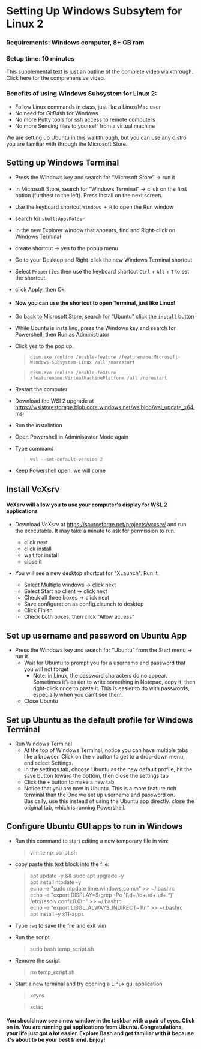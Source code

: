 # Setting Up Windows Subsytem for Linux 2

### Requirements: Windows computer, 8+ GB ram
### Setup time: 10 minutes

This supplemental text is just an outline of the complete video walkthrough. Click here for the comprehensive video.

### Benefits of using Windows Subsystem for Linux 2:

- Follow Linux commands in class, just like a Linux/Mac user
- No need for GitBash for Windows
- No more Putty tools for ssh access to remote computers
- No more Sending files to yourself from a virtual machine

We are setting up Ubuntu in this walkthrough, but you can use any distro you are familiar with
through the Microsoft Store.

## Setting up Windows Terminal

* Press the Windows key and search for “Microsoft Store” → run it
* In Microsoft Store, search for “Windows Terminal” → click on the first option (furthest to the left). Press Install on the next screen.
* Use the keyboard shortcut `Windows + R` to open the Run window
* search for `shell:AppsFolder`
* In the new Explorer window that appears, find and Right-click on Windows Terminal
* create shortcut → yes to the popup menu

* Go to your Desktop and Right-click the new Windows Terminal shortcut
* Select `Properties` then use the keyboard shortcut `Ctrl` + `Alt` + `T` to set the shortcut.
* click Apply, then Ok
* #### Now you can use the shortcut to open Terminal, just like Linux!

* Go back to Microsoft Store, search for “Ubuntu” click the `install` button
* While Ubuntu is installing, press the Windows key and search for Powershell, then Run as Administrator 
* Click yes to the pop up.

  > `dism.exe /online /enable-feature /featurename:Microsoft-Windows-Subsystem-Linux /all /norestart`
  
  > `dism.exe /online /enable-feature /featurename:VirtualMachinePlatform /all /norestart`

* Restart the computer
* Download the WSl 2 upgrade
  at https://wslstorestorage.blob.core.windows.net/wslblob/wsl_update_x64.msi
* Run the installation
* Open Powershell in Administrator Mode again
* Type command
  > `wsl --set-default-version 2`
* Keep Powershell open, we will come

## Install VcXsrv

#### VcXsrv will allow you to use your computer's display for WSL 2 applications

* Download VcXsrv at https://sourceforge.net/projects/vcxsrv/ and run the executable. It may take a minute to ask for permission to run.
    + click next
    + click install
    + wait for install
    + close it


* You will see a new desktop shortcut for "XLaunch". Run it.
    + Select Multiple windows → click next
    + Select Start no client → click next
    + Check all three boxes → click next
    + Save configuration as config.xlaunch to desktop
    + Click Finish
    + Check both boxes, then click "Allow access"


## Set up username and password on Ubuntu App

* Press the Windows key and search for “Ubuntu” from the Start menu → run it.
    + Wait for Ubuntu to prompt you for a username and password that you will not forget
        - Note: in Linux, the password characters do no appear. Sometimes it’s easier to write
          something in Notepad, copy it, then right-click once to paste it. This is easier to do
          with passwords, especially when you can’t see them.
    + Close Ubuntu

## Set up Ubuntu as the default profile for Windows Terminal

* Run Windows Terminal
    + At the top of Windows Terminal, notice you can have multiple tabs like a browser. Click on the `∨` button to get to a drop-down menu, and select Settings.
    + In the settings tab, choose Ubuntu as the new default profile, hit the save button toward the
      bottom, then close the settings tab
    + Click the `+` button to make a new tab.
    + Notice that you are now in Ubuntu. This is a more feature rich
      terminal than the One we set up username and password on. Basically, use this instead of using
      the Ubuntu app directly. close the original tab, which is running Powershell.

## Configure Ubuntu GUI apps to run in Windows

* Run this command to start editing a new temporary file in vim:
    > vim temp_script.sh

* copy paste this text block into the file:
    > apt update -y && sudo apt upgrade -y<br>
    > apt install ntpdate -y<br>
    > echo -e "sudo ntpdate time.windows.com\n" >> ~/.bashrc<br>
    > echo -e "export DISPLAY=$(grep -Po '(\d+\.\d+\.\d+\.\d+\.*)' /etc/resolv.conf):0.0\n" >> ~/.bashrc<br>
    > echo -e "export LIBGL_ALWAYS_INDIRECT=1\n" >> ~/.bashrc<br>
    > apt install -y x11-apps<br>

* Type `:wq` to save the file and exit vim
* Run the script
    > sudo bash temp_script.sh
* Remove the script
    > rm temp_script.sh

* Start a new terminal and try opening a Linux gui application<br>
    > xeyes

    > xclac

#### You should now see a new window in the taskbar with a pair of eyes. Click on in. You are running gui applications from Ubuntu. Congratulations, your life just got a lot easier. Explore Bash and get familiar with it because it's about to be your best friend. Enjoy!

